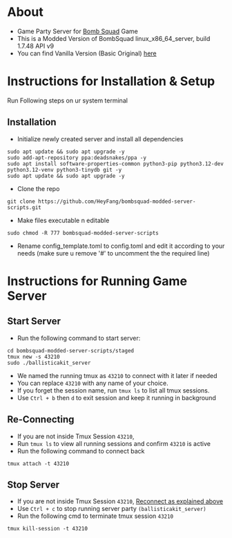 # About
- Game Party Server for <a href="https://www.froemling.net/apps/bombsquad">Bomb Squad</a> Game
- This is a Modded Version of BombSquad linux_x86_64_server, build 1.7.48 API v9
- You can find Vanilla Version (Basic Original) <a href="https://ballistica.net/downloads">here</a>

# Instructions for Installation & Setup
Run Following steps on ur system terminal

## Installation

- Initialize newly created server and install all dependencies
```
sudo apt update && sudo apt upgrade -y
sudo add-apt-repository ppa:deadsnakes/ppa -y
sudo apt install software-properties-common python3-pip python3.12-dev python3.12-venv python3-tinydb git -y
sudo apt update && sudo apt upgrade -y
```
- Clone the repo
```
git clone https://github.com/HeyFang/bombsquad-modded-server-scripts.git
```
- Make files executable n editable
```
sudo chmod -R 777 bombsquad-modded-server-scripts
```
- Rename config_template.toml to config.toml and edit it according to your needs
(make sure u remove '#' to uncomment the the required line)

# Instructions for Running Game Server
## Start Server
- Run the following command to start server:
```
cd bombsquad-modded-server-scripts/staged
tmux new -s 43210
sudo ./ballisticakit_server
```
- We named the running tmux as `43210` to connect with it later if needed
- You can replace `43210` with any name of your choice.
- If you forget the session name, run `tmux ls` to list all tmux sessions.
- Use `Ctrl + b` then `d` to exit session and keep it running in background

## Re-Connecting
- If you are not inside Tmux Session `43210`,
- Run `tmux ls` to view all running sessions and confirm `43210` is active
- Run the following command to connect back
```
tmux attach -t 43210
```

## Stop Server
- If you are not inside Tmux Session `43210`, <a href="https://github.com/HeyFang/bombsquad-modded-server-scripts/blob/main/README.md#Re-Connecting">Reconnect as explained above</a>
- Use `Ctrl + c` to stop running server party `(ballisticakit_server)`
- Run the following cmd to terminate tmux session `43210`
```
tmux kill-session -t 43210
```


